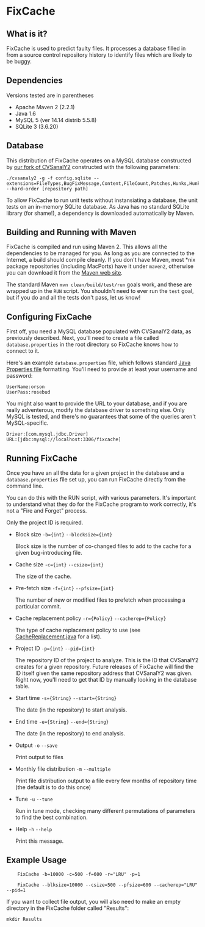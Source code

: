 FixCache
========

What is it?
-----------
FixCache is used to predict faulty files. It processes a database filled in from a source control repository history to identify files which are likely to be buggy.

Dependencies
------------
Versions tested are in parentheses

* Apache Maven 2 (2.2.1)
* Java 1.6
* MySQL 5 (ver 14.14 distrib 5.5.8)
* SQLite 3 (3.6.20)

Database
--------
This distribution of FixCache operates on a MySQL database constructed by [our fork of CVSanalY2](http://github.com/SoftwareIntrospectionLab/cvsanaly) constructed with the following parameters:

    ./cvsanaly2 -g -f config.sqlite --extensions=FileTypes,BugFixMessage,Content,FileCount,Patches,Hunks,HunkBlame --hard-order [repository path]

To allow FixCache to run unit tests without instansiating a database, the unit tests on an in-memory SQLite database. As Java has no standard SQLite library (for shame!), a dependency is downloaded automatically by Maven.


Building and Running with Maven
-------------------------------
FixCache is compiled and run using Maven 2. This allows all the dependencies to be managed for you. As long as you are connected to the Internet, a build should compile cleanly. If you don't have Maven, most \*nix package repositories (including MacPorts) have it under `maven2`, otherwise you can download it from the [Maven web site](http://maven.apache.org/download.html).

The standard Maven `mvn clean/build/test/run` goals work, and these are wrapped up in the `RUN` script. You shouldn't need to ever run the `test` goal, but if you do and all the tests don't pass, let us know!

Configuring FixCache
--------------------
First off, you need a MySQL database populated with CVSanalY2 data, as previously described. Next, you'll need to create a file called `database.properties` in the root directory so FixCache knows how to connect to it.

Here's an example `database.properties` file, which follows standard [Java Properties file](http://en.wikipedia.org/wiki/.properties) formatting. You'll need to provide at least your username and password:

    UserName:orson
    UserPass:rosebud

You might also want to provide the URL to your database, and if you are really adventerous, modify the database driver to something else. Only MySQL is tested, and there's no guarantees that some of the queries aren't MySQL-specific.

    Driver:[com.mysql.jdbc.Driver]
    URL:[jdbc:mysql://localhost:3306/fixcache]

Running FixCache
----------------
Once you have an all the data for a given project in the database and a `database.properties` file set up, you can run FixCache directly from the command line.

You can do this with the RUN script, with various parameters. It's important to understand what they do for the FixCache program to work correctly, it's not a "Fire and Forget" process.

Only the project ID is required.

* Block size
        `-b={int}`
        `--blocksize={int}`

    Block size is the number of co-changed files to add to the cache for a given bug-introducing file.

* Cache size
        `-c={int}`
        `--csize={int}`

    The size of the cache.

* Pre-fetch size
        `-f={int}`
        `--pfsize={int}`

    The number of new or modified files to prefetch when processing a particular commit.

* Cache replacement policy
        `-r={Policy}`
        `--cacherep={Policy}`

    The type of cache replacement policy to use (see [CacheReplacement.java][CacheReplacement] for a list).

* Project ID
        `-p={int}`
        `--pid={int}`

    The repository ID of the project to analyze. This is the ID that CVSanalY2 creates for a given repository. Future releases of FixCache will find the ID itself given the same repository address that CVSanalY2 was given. Right now, you'll need to get that ID by manually looking in the database table.

* Start time
        `-s={String}`
        `--start={String}`

    The date (in the repository) to start analysis.

* End time
        `-e={String}`
        `--end={String}`

    The date (in the repository) to end analysis.

* Output
        `-o`
        `--save`

    Print output to files

* Monthly file distribution
        `-m`
        `--multiple`

    Print file distribution output to a file every few months of repository time (the default is to do this once)

* Tune
        `-u`
        `--tune`

    Run in tune mode, checking many different permutations of parameters to find the best combination.

* Help
        `-h`
        `--help`

    Print this message.

Example Usage
-------------

        FixCache -b=10000 -c=500 -f=600 -r="LRU" -p=1

        FixCache --blksize=10000 --csize=500 --pfsize=600 --cacherep="LRU" --pid=1

If you want to collect file output, you will also need to make an empty directory in the FixCache folder called "Results":

    mkdir Results

[CacheReplacement]: https://github.com/SoftwareIntrospectionLab/FixCache/blob/master/src/main/java/edu/ucsc/sil/fixcache/cache/CacheReplacement.java
